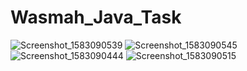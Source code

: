 # Wasmah_Java_Task

![Screenshot_1583090539](https://user-images.githubusercontent.com/33086068/75634816-8b589e80-5c19-11ea-90b7-f00cc0b4c7f3.png)
![Screenshot_1583090545](https://user-images.githubusercontent.com/33086068/75634821-901d5280-5c19-11ea-9880-ef4a6c8c01f0.png)
![Screenshot_1583090444](https://user-images.githubusercontent.com/33086068/75634824-90b5e900-5c19-11ea-949b-adecb5d27b8b.png)
![Screenshot_1583090515](https://user-images.githubusercontent.com/33086068/75634825-91e71600-5c19-11ea-9420-9d8fd7a64d6a.png)
